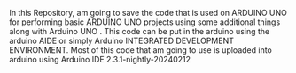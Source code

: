 In this Repository, am going to save the code that is used on ARDUINO UNO for performing basic ARDUINO UNO projects using some additional things along with Arduino UNO . 
This code can be put in the arduino using the arduino AIDE or simply Arduino INTEGRATED DEVELOPMENT ENVIRONMENT.
Most of this code that am going to use is uploaded into arduino using Arduino IDE 2.3.1-nightly-20240212
